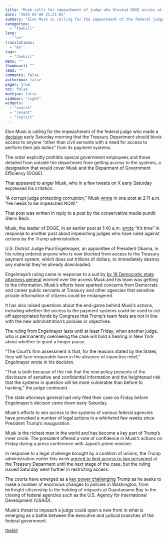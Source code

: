 ```yaml
---
title: "Musk calls for impeachment of judge who blocked DOGE access at Treasury"
date: "2025-02-09 21:21:02"
summary: "Elon Musk is calling for the impeachment of the federal judge who made a decision early Saturday morning that the Treasury Department should block access to anyone “other than civil servants with a need for access to perform their job duties” from its payment systems. The order explicitly prohibts special..."
categories:
  - "thehill"
lang:
  - "en"
translations:
  - "en"
tags:
  - "thehill"
menu: ""
thumbnail: ""
lead: ""
comments: false
authorbox: false
pager: true
toc: false
mathjax: false
sidebar: "right"
widgets:
  - "search"
  - "recent"
  - "taglist"
---
```


Elon Musk is calling for the impeachment of the federal judge who made a [decision](https://thehill.com/regulation/court-battles/5134238-judge-blocks-doge-musk-treasury/) early Saturday morning that the Treasury Department should block access to anyone “other than civil servants with a need for access to perform their job duties” from its payment systems.

The order explicitly prohibts special government employees and those detailed from outside the department from getting access to the systems, a designation that would cover Musk and the Deparment of Government Efficiency (DOGE).

That appeared to anger Musk, who in a few tweets on X early Saturday expressed his irritation.

“A corrupt judge protecting corruption,” Musk [wrote](https://x.com/elonmusk/status/1888485948121366871?s=43&t=yvJsmV0mu2913uNCsjBAcQ) in one post at 2:11 a.m. “He needs to be impeached NOW.”

That post was written in reply to a post by the conservative media pundit Glenn Beck.

Musk, the leader of DOGE, in an earlier post at 1:40 a.m. [wrote](https://x.com/elonmusk/status/1888478000926093768?s=46&t=yvJsmV0mu2913uNCsjBAcQ) “it’s time” in response to another post about impeaching judges who have ruled against actions by the Trump administration.

U.S. District Judge Paul Engelmayer, an appointtee of President Obama, in his ruling ordered anyone who is now blocked from access to the Treasury payment system, which does out trillions of dollars, to immediately destroy any material they’ve already downloaded.

Engelmaye’s ruling came in response to a suit by [by 19 Democratic state attorneys general](https://thehill.com/regulation/court-battles/5133955-democratic-ags-sue-over-doge-access-to-treasury-payment-systems/) worried over the access Musk and his team was getting to the information. Musk’s efforts have sparked concerns from Democrats and career public servants at Treasury and other agencies that sensitive private information of citizens could be endangered.

It has also raised questions about the end-game behind Musk’s actions, including whether the access to the payment systems could be used to cut off appropriated funds by Congress that Trump’s team feels are not in line with the new administration’s policies or objectives.

The ruling from Engelmayer lasts until at least Friday, when another judge, who is permanently overseeing the case will hold a hearing in New York about whether to grant a longer pause.

“The Court’s firm assessment is that, for the reasons stated by the States, they will face irreparable harm in the absence of injunctive relief,” Engelmayer wrote in his decision.

“That is both because of the risk that the new policy presents of the disclosure of sensitive and confidential information and the heightened risk that the systems in question will be more vulnerable than before to hacking,” the judge continued.

The state attorneys general had only filed their case on Friday before Engelmayer’s decison came down early Saturday.

Musk’s efforts to win access to the systems of various federal agencies have provoked a number of legal actions in a whirlwind few weeks since President Trump’s inauguration.

Musk is the richest man in the world and has become a key part of Trump’s inner circle. The president offered a vote of confidence in Musk’s actions on Friday during a press conference with Japan’s prime minister.

In response to a legal challenge brought by a coalition of unions, the Trump administration earlier this week [agreed to limit access to two personnel](https://thehill.com/business/5130107-treasury-department-limits-doge-access/) at the Treasury Deparment until the next stage of the case, but the ruling issued Saturday went further in restricting access.

The courts have emerged as a [key power challenging](https://thehill.com/regulation/court-battles/5132610-judges-block-trump-executive-actions/) Trump as he seeks to make a number of enormous changes to policies in Washington, from birthright citizenship to the holding of migrants at Guantanamo Bay to the closing of federal agencies such as the U.S. Agency for International Development (USAID).

Musk’s threat to impeach a judge could open a new front in what is emerging as a battle between the executive and judicial branches of the federal government.

[thehill](https://thehill.com/policy/technology/5134725-elon-musk-impeachment-demand/)
